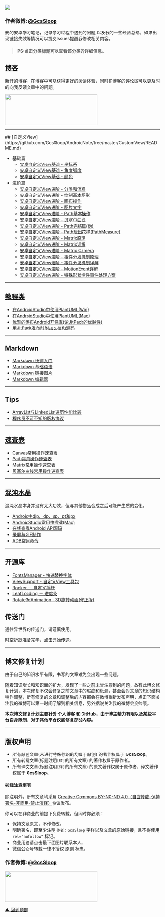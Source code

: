 ![](http://ww1.sinaimg.cn/large/005Xtdi2jw1f6307cu3krj30rs05kglz.jpg)

### 作者微博: [@GcsSloop](http://weibo.com/GcsSloop)

我的安卓学习笔记，记录学习过程中遇到的问题,以及我的一些经验总结。如果出现链接失效等情况可以提交Issues提醒我修改相关内容。

> #### PS:点击分类标题可以查看该分类的详细信息。 

## [博客](http://www.gcssloop.com/#blog "GcsSloop的博客")

新开的博客，在博客中可以获得更好的阅读体验，同时在博客的评论区可以更及时的向我反馈文章中的问题。

<a href="http://www.gcssloop.com/#blog" target="_blank"> <img src="http://ww1.sinaimg.cn/large/005Xtdi2jw1f70uy1873sj315o0dwae0.jpg" width=300 height=100 /> </a>

******

<p id="custom_view" />
## [自定义View](https://github.com/GcsSloop/AndroidNote/tree/master/CustomView/README.md)

* 基础篇
    * [安卓自定义View基础 - 坐标系](https://github.com/GcsSloop/AndroidNote/blob/master/CustomView/Base/%5B01%5DCoordinateSystem.md)
    * [安卓自定义View基础 - 角度弧度](https://github.com/GcsSloop/AndroidNote/blob/master/CustomView/Base/%5B02%5DAngleAndRadian.md)
    * [安卓自定义View基础 - 颜色](https://github.com/GcsSloop/AndroidNote/blob/master/CustomView/Base/%5B03%5DColor.md)
* 进阶篇    
    * [安卓自定义View进阶 - 分类和流程](https://github.com/GcsSloop/AndroidNote/blob/master/CustomView/Advance/%5B01%5DCustomViewProcess.md)
    * [安卓自定义View进阶 - 绘制基本图形](https://github.com/GcsSloop/AndroidNote/blob/master/CustomView/Advance/%5B02%5DCanvas_BasicGraphics.md)
    * [安卓自定义View进阶 - 画布操作](https://github.com/GcsSloop/AndroidNote/blob/master/CustomView/Advance/%5B03%5DCanvas_Convert.md)
    * [安卓自定义View进阶 - 图片文字](https://github.com/GcsSloop/AndroidNote/blob/master/CustomView/Advance/%5B04%5DCanvas_PictureText.md)
    * [安卓自定义View进阶 - Path基本操作](https://github.com/GcsSloop/AndroidNote/blob/master/CustomView/Advance/%5B05%5DPath_Basic.md)
    * [安卓自定义View进阶 - 贝塞尔曲线](https://github.com/GcsSloop/AndroidNote/blob/master/CustomView/Advance/%5B06%5DPath_Bezier.md)
    * [安卓自定义View进阶 - Path完结篇(伪)](https://github.com/GcsSloop/AndroidNote/blob/master/CustomView/Advance/%5B07%5DPath_Over.md)
    * [安卓自定义View进阶 - Path玩出花样(PathMeasure)](https://github.com/GcsSloop/AndroidNote/blob/master/CustomView/Advance/%5B08%5DPath_Play.md)
    * [安卓自定义View进阶 - Matrix原理](https://github.com/GcsSloop/AndroidNote/blob/master/CustomView/Advance/%5B09%5DMatrix_Basic.md)
    * [安卓自定义View进阶 - Matrix详解](https://github.com/GcsSloop/AndroidNote/blob/master/CustomView/Advance/%5B10%5DMatrix_Method.md)
    * [安卓自定义View进阶 - Matrix Camera](https://github.com/GcsSloop/AndroidNote/blob/master/CustomView/Advance/%5B11%5DMatrix_3D_Camera.md)
    * [安卓自定义View进阶 - 事件分发机制原理](https://github.com/GcsSloop/AndroidNote/blob/master/CustomView/Advance/%5B12%5DDispatch-TouchEvent-Theory.md)
    * [安卓自定义View进阶 - 事件分发机制详解](https://github.com/GcsSloop/AndroidNote/blob/master/CustomView/Advance/%5B15%5DDispatch-TouchEvent-Source.md)
    * [安卓自定义View进阶 - MotionEvent详解](https://github.com/GcsSloop/AndroidNote/blob/master/CustomView/Advance/%5B16%5DMotionEvent.md)
    * [安卓自定义View进阶 - 特殊形状控件事件处理方案](https://github.com/GcsSloop/AndroidNote/blob/master/CustomView/Advance/%5B17%5Dtouch-matrix-region.md)


******

## [教程类](https://github.com/GcsSloop/AndroidNote/tree/master/Course/README.md)

* [在AndroidStudio中使用PlantUML(Win)](https://github.com/GcsSloop/AndroidNote/blob/master/Course/HowToUsePlantUMLInAS.md)
* [在AndroidStudio中使用PlantUML(Mac)](https://github.com/GcsSloop/AndroidNote/blob/master/Course/HowToUsePlantUMLInAS%5BMac%5D.md)
* [优雅的发布Android开源库(论JitPack的优越性)](https://github.com/GcsSloop/AndroidNote/blob/master/Course/ReleaseLibraryByJitPack.md)
* [用JitPack发布时附加文档和源码](https://github.com/GcsSloop/AndroidNote/blob/master/Course/jitpack-javadoc.md)

******

## Markdown

* [Markdown 快速入门](https://github.com/GcsSloop/AndroidNote/blob/master/Course/Markdown/markdown-start.md)  
* [Markdown 基础语法](https://github.com/GcsSloop/AndroidNote/blob/master/Course/Markdown/markdown-grammar.md)
* [Markdown 链接图片](https://github.com/GcsSloop/AndroidNote/blob/master/Course/Markdown/markdown-link.md)
* [Markdown 编辑器](https://github.com/GcsSloop/AndroidNote/blob/master/Course/Markdown/markdown-editor.md)

******

## Tips

* [ArrayList与LinkedList遍历性能比较](https://github.com/GcsSloop/AndroidNote/blob/magic-world/ChaosCrystal/List%E9%81%8D%E5%8E%86%E6%80%A7%E8%83%BD.md)
* [程序员不可不知的版权协议](https://github.com/GcsSloop/AndroidNote/blob/magic-world/ChaosCrystal/%E5%BC%80%E6%BA%90%E5%85%B1%E4%BA%AB%E5%8D%8F%E8%AE%AE.md)

******

## [速查表](https://github.com/GcsSloop/AndroidNote/tree/master/QuickChart/README.md)

* [Canvas常用操作速查表](https://github.com/GcsSloop/AndroidNote/blob/master/QuickChart/Canvas.md)
* [Path常用操作速查表](https://github.com/GcsSloop/AndroidNote/blob/master/QuickChart/Path.md)
* [Matrix常用操作速查表](https://github.com/GcsSloop/AndroidNote/blob/master/QuickChart/Matrix.md)
* [贝塞尔曲线常用操作速查表](https://github.com/GcsSloop/AndroidNote/blob/master/QuickChart/Bezier.md)

******

## [混沌水晶](https://github.com/GcsSloop/AndroidNote/tree/master/ChaosCrystal/README.md)

混沌水晶本身并没有太大功效，但与其他物品合成之后可能产生质的变化。

* [Android中dip、dp、sp、pt和px](https://github.com/GcsSloop/AndroidNote/blob/master/ChaosCrystal/Android%E4%B8%ADdip%E3%80%81dp%E3%80%81sp%E3%80%81pt%E5%92%8Cpx.md)
* [AndroidStudio常用快捷键(Mac)](https://github.com/GcsSloop/AndroidNote/blob/master/ChaosCrystal/AndroidStudio%E5%B8%B8%E7%94%A8%E5%BF%AB%E6%8D%B7%E9%94%AE(Mac).md)
* [在线查看Android API源码](https://github.com/GcsSloop/AndroidNote/blob/master/ChaosCrystal/HowToViewAPISourceOnline.md)
* [录屏与GIF制作](https://github.com/GcsSloop/AndroidNote/blob/master/ChaosCrystal/%E5%BD%95%E5%B1%8F%E4%B8%8EGIF%E5%88%B6%E4%BD%9C.md)
* [ADB常用命令](https://github.com/GcsSloop/AndroidNote/blob/master/ChaosCrystal/ADB%E5%B8%B8%E7%94%A8%E5%91%BD%E4%BB%A4.md)

******

## 开源库

* [FontsManager - 快速替换字体](https://github.com/GcsSloop/FontsManager)
* [ViewSupport - 自定义View工具包](https://github.com/GcsSloop/ViewSupport)
* [Rocker － 自定义摇杆](https://github.com/GcsSloop/Rocker)
* [LeafLoading － 进度条](https://github.com/GcsSloop/LeafLoading)
* [Rotate3dAnimation - 3D旋转动画(修正版)](https://github.com/GcsSloop/Rotate3dAnimation)

## 传送门

通往异世界的传送门，请谨慎使用。

时空折跃准备完毕，[点击开始传送](https://github.com/GcsSloop/AndroidNote/tree/magic-world)。

*****

## 博文修复计划

由于自己的知识水平有限，书写的文章难免会出现一些问题。

随着知识增长和知识面的扩大，发现了一些之前未曾注意到的问题，故有此博文修复计划，本次修复不仅会修复之前文章中的瑕疵和纰漏，甚至会对文章的知识结构稍作调整，所有修复的文章和调整后的内容都会在微博重新发布声明，点击下面关注我的微博可以第一时间了解到相关信息，另外据说关注我的微博会变帅哦。

**本次博文修复计划主要针对 [个人博客](http://www.gcssloop.com/#blog) 和 [GitHub](https://github.com/GcsSloop)，由于博主精力有限以及某些平台自身限制，对于其他平台仅能修复部分内容。**

******

## 版权声明

* 所有原创文章(未进行特殊标识的均属于原创) 的著作权属于 **GcsSloop**。
* 所有转载文章(标题注明`[转]`的所有文章) 的著作权属于原作者。
* 所有译文文章(标题注明`[译]`的所有文章) 的原文著作权属于原作者，译文著作权属于 **GcsSloop**。

#### 转载注意事项

除注明外，所有文章均采用 [Creative Commons BY-NC-ND 4.0（自由转载-保持署名-非商用-禁止演绎）](http://creativecommons.org/licenses/by-nc-nd/4.0/deed.zh)协议发布。

你可以在非商业的前提下免费转载，但同时你必须：

* 保持文章原文，不作修改。
* 明确署名，即至少注明 `作者：GcsSloop` 字样以及文章的原始链接，且不得使用 `rel="nofollow"` 标记。
* 商业用途请点击最下面图片联系本人。
* 微信公众号转载一律不授权 原创 标志。

### 作者微博: [@GcsSloop](http://weibo.com/GcsSloop)

<a href="http://www.gcssloop.com/info/about/" target="_blank"> <img src="http://ww4.sinaimg.cn/large/005Xtdi2gw1f1qn89ihu3j315o0dwwjc.jpg" width=300 height=100 /> </a>

[▲ 回到顶部](#top)
